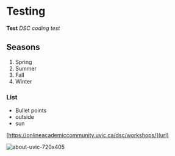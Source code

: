 # Testing
**Test**
_DSC coding test_
## Seasons 
1. Spring
2. Summer
3. Fall 
4. Winter
### List
- Bullet points
- outside 
- sun

[https://onlineacademiccommunity.uvic.ca/dsc/workshops/](url)


![about-uvic-720x405](https://user-images.githubusercontent.com/77131703/123523793-f3d35680-d67a-11eb-939f-53b71d489ab4.jpg)

